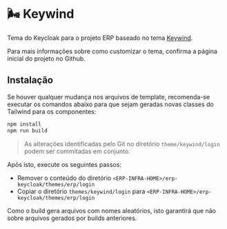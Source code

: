 # :wind_face: Keywind

Tema do Keycloak para o projeto ERP baseado no tema [Keywind](https://github.com/lukin/keywind).

Para mais informações sobre como customizar o tema, confirma a página inicial do projeto no Github.

## Instalação

Se houver qualquer mudança nos arquivos de template, recomenda-se executar os comandos abaixo
para que sejam geradas novas classes do Tailwind para os componentes:

```bash
npm install
npm run build
```

> As alterações identificadas pelo Git no diretório `theme/keywind/login` podem ser commitadas
em conjunto.

Após isto, execute os seguintes passos:

- Remover o conteúdo do diretório `<ERP-INFRA-HOME>/erp-keycloak/themes/erp/login`
- Copiar o diretório `themes/keywind/login` para `<ERP-INFRA-HOME>/erp-keycloak/themes/erp/login`

Como o build gera arquivos com nomes aleatórios, isto garantirá que não sobre arquivos gerados
por builds anteriores.

